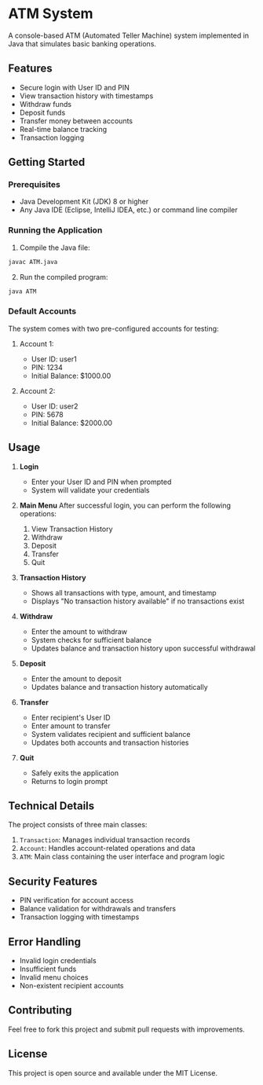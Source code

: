 # ATM System

A console-based ATM (Automated Teller Machine) system implemented in Java that simulates basic banking operations.

## Features

- Secure login with User ID and PIN
- View transaction history with timestamps
- Withdraw funds
- Deposit funds
- Transfer money between accounts
- Real-time balance tracking
- Transaction logging

## Getting Started

### Prerequisites

- Java Development Kit (JDK) 8 or higher
- Any Java IDE (Eclipse, IntelliJ IDEA, etc.) or command line compiler

### Running the Application

1. Compile the Java file:
```bash
javac ATM.java
```

2. Run the compiled program:
```bash
java ATM
```

### Default Accounts

The system comes with two pre-configured accounts for testing:

1. Account 1:
   - User ID: user1
   - PIN: 1234
   - Initial Balance: $1000.00

2. Account 2:
   - User ID: user2
   - PIN: 5678
   - Initial Balance: $2000.00

## Usage

1. **Login**
   - Enter your User ID and PIN when prompted
   - System will validate your credentials

2. **Main Menu**
   After successful login, you can perform the following operations:
   1. View Transaction History
   2. Withdraw
   3. Deposit
   4. Transfer
   5. Quit

3. **Transaction History**
   - Shows all transactions with type, amount, and timestamp
   - Displays "No transaction history available" if no transactions exist

4. **Withdraw**
   - Enter the amount to withdraw
   - System checks for sufficient balance
   - Updates balance and transaction history upon successful withdrawal

5. **Deposit**
   - Enter the amount to deposit
   - Updates balance and transaction history automatically

6. **Transfer**
   - Enter recipient's User ID
   - Enter amount to transfer
   - System validates recipient and sufficient balance
   - Updates both accounts and transaction histories

7. **Quit**
   - Safely exits the application
   - Returns to login prompt

## Technical Details

The project consists of three main classes:

1. `Transaction`: Manages individual transaction records
2. `Account`: Handles account-related operations and data
3. `ATM`: Main class containing the user interface and program logic

## Security Features

- PIN verification for account access
- Balance validation for withdrawals and transfers
- Transaction logging with timestamps

## Error Handling

- Invalid login credentials
- Insufficient funds
- Invalid menu choices
- Non-existent recipient accounts

## Contributing

Feel free to fork this project and submit pull requests with improvements.

## License

This project is open source and available under the MIT License.
